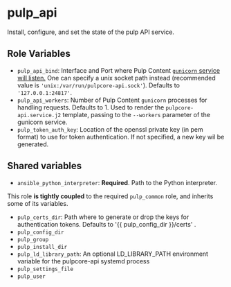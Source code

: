 pulp_api
========

Install, configure, and set the state of the pulp API service.

Role Variables
--------------

* `pulp_api_bind`: Interface and Port where Pulp Content [`gunicorn` service will
  listen.](https://docs.gunicorn.org/en/stable/settings.html#bind)
  One can specify a unix socket path instead (recommended value is `'unix:/var/run/pulpcore-api.sock'`).
  Defaults to `'127.0.0.1:24817'`.
* `pulp_api_workers`: Number of Pulp Content `gunicorn` processes for handling requests. Defaults to 1.
  Used to render the `pulpcore-api.service.j2` template, passing to the `--workers` parameter of the
  gunicorn service.
* `pulp_token_auth_key`: Location of the openssl private key (in pem format) to use for token
  authentication. If not specified, a new key wil be generated.

Shared variables
----------------

* `ansible_python_interpreter`: **Required**. Path to the Python interpreter.

This role **is tightly coupled** to the required `pulp_common` role, and inherits
some of its variables.

* `pulp_certs_dir`: Path where to generate or drop the keys for authentication tokens. Defaults to
  '{{ pulp_config_dir }}/certs' .
* `pulp_config_dir`
* `pulp_group`
* `pulp_install_dir`
* `pulp_ld_library_path`: An optional LD_LIBRARY_PATH environment variable for the pulpcore-api systemd process
* `pulp_settings_file`
* `pulp_user`
